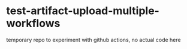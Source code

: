 # test-artifact-upload-multiple-workflows
temporary repo to experiment with github actions, no actual code here
